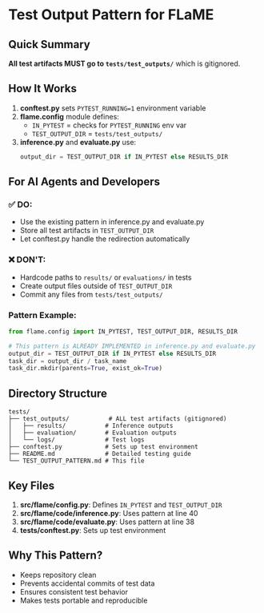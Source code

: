 # Test Output Pattern for FLaME

## Quick Summary

**All test artifacts MUST go to `tests/test_outputs/`** which is gitignored.

## How It Works

1. **conftest.py** sets `PYTEST_RUNNING=1` environment variable
2. **flame.config** module defines:
   - `IN_PYTEST` = checks for `PYTEST_RUNNING` env var
   - `TEST_OUTPUT_DIR` = `tests/test_outputs/`
3. **inference.py** and **evaluate.py** use:
   ```python
   output_dir = TEST_OUTPUT_DIR if IN_PYTEST else RESULTS_DIR
   ```

## For AI Agents and Developers

### ✅ DO:
- Use the existing pattern in inference.py and evaluate.py
- Store all test artifacts in `TEST_OUTPUT_DIR`
- Let conftest.py handle the redirection automatically

### ❌ DON'T:
- Hardcode paths to `results/` or `evaluations/` in tests
- Create output files outside of `TEST_OUTPUT_DIR`
- Commit any files from `tests/test_outputs/`

### Pattern Example:

```python
from flame.config import IN_PYTEST, TEST_OUTPUT_DIR, RESULTS_DIR

# This pattern is ALREADY IMPLEMENTED in inference.py and evaluate.py
output_dir = TEST_OUTPUT_DIR if IN_PYTEST else RESULTS_DIR
task_dir = output_dir / task_name
task_dir.mkdir(parents=True, exist_ok=True)
```

## Directory Structure

```
tests/
├── test_outputs/           # ALL test artifacts (gitignored)
│   ├── results/           # Inference outputs
│   ├── evaluation/        # Evaluation outputs
│   └── logs/              # Test logs
├── conftest.py            # Sets up test environment
├── README.md              # Detailed testing guide
└── TEST_OUTPUT_PATTERN.md # This file
```

## Key Files

1. **src/flame/config.py**: Defines `IN_PYTEST` and `TEST_OUTPUT_DIR`
2. **src/flame/code/inference.py**: Uses pattern at line 40
3. **src/flame/code/evaluate.py**: Uses pattern at line 38
4. **tests/conftest.py**: Sets up test environment

## Why This Pattern?

- Keeps repository clean
- Prevents accidental commits of test data
- Ensures consistent test behavior
- Makes tests portable and reproducible